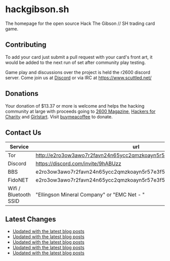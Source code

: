 # hackgibson.sh
The homepage for the open source Hack The Gibson // SH trading card game.


## Contributing

To add your card just submit a pull request with your card's front art, it would be added to the next run of set after community play testing.

Game play and discussions over the project is held the r2600 discord server. Come join us at [Discord](https://discord.com/invite/9hABUzz) or via IRC at https://www.scuttled.net/


## Donations

Your donation of $13.37 or more is welcome and helps the hacking community at large with proceeds going to [2600 Magazine](https://2600.com/), [Hackers for Charity](https://hackersforcharity.org) and [Girlstart](https://girlstart.org).  Visit [buymeacoffee](https://www.buymeacoffee.com/hackgibson.sh) to donate.


## Contact Us

Service | url
-|-
Tor | http://e2ro3ow3awo7r2favn24n65ycc2qmzkoayn5r57e3f56nvjwdcgg32ad.onion
Discord | https://discord.com/invite/9hABUzz
BBS | e2ro3ow3awo7r2favn24n65ycc2qmzkoayn5r57e3f56nvjwdcgg32ad.onion:23
FidoNET | e2ro3ow3awo7r2favn24n65ycc2qmzkoayn5r57e3f56nvjwdcgg32ad.onion:24554
Wifi / Bluetooth SSID | "Ellingson Mineral Company" or "EMC Net - <fidonet address>"

## Latest Changes
<!-- BLOG-POST-LIST:START -->
- [Updated with the latest blog posts](https://github.com/DFW2600/hackgibson.sh/commit/f2ce7026d07414fe420b3f178dc9de8146ac90ec)
- [Updated with the latest blog posts](https://github.com/DFW2600/hackgibson.sh/commit/6dbde0a8a5222ff8133b3d2096e48bb98722c5c5)
- [Updated with the latest blog posts](https://github.com/DFW2600/hackgibson.sh/commit/f8dac7b77e60aba09210b3d68092c2c63aaf6319)
- [Updated with the latest blog posts](https://github.com/DFW2600/hackgibson.sh/commit/87ad72119988a1c210f112afcb0816054d9e7ef2)
- [Updated with the latest blog posts](https://github.com/DFW2600/hackgibson.sh/commit/9f12cc311ec2e4e4ad2a77808d35fbdaeeeea1e6)
<!-- BLOG-POST-LIST:END -->
